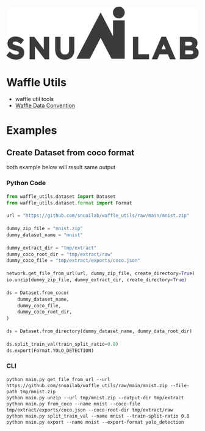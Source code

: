 ![header](https://github.com/snuailab/assets/blob/main/snuailab/full/snuAiLab.black.300ppi.png?raw=true)

# Waffle Utils
- waffle util tools
- [Waffle Data Convention](https://snuailab.notion.site/Waffle-Data-Convention-7547fda8c1ca48798d00bd4658ea96bf)

# Examples
## Create Dataset from coco format
both example below will result same output
### Python Code
```python
from waffle_utils.dataset import Dataset
from waffle_utils.dataset.format import Format

url = "https://github.com/snuailab/waffle_utils/raw/main/mnist.zip"

dummy_zip_file = "mnist.zip"
dummy_dataset_name = "mnist"

dummy_extract_dir = "tmp/extract"
dummy_coco_root_dir = "tmp/extract/raw"
dummy_coco_file = "tmp/extract/exports/coco.json"

network.get_file_from_url(url, dummy_zip_file, create_directory=True)
io.unzip(dummy_zip_file, dummy_extract_dir, create_directory=True)

ds = Dataset.from_coco(
    dummy_dataset_name,
    dummy_coco_file,
    dummy_coco_root_dir,
)

ds = Dataset.from_directory(dummy_dataset_name, dummy_data_root_dir)

ds.split_train_val(train_split_ratio=0.8)
ds.export(Format.YOLO_DETECTION)
```
### CLI
```
python main.py get_file_from_url --url https://github.com/snuailab/waffle_utils/raw/main/mnist.zip --file-path tmp/mnist.zip
python main.py unzip --url tmp/mnist.zip --output-dir tmp/extract
python main.py from_coco --name mnist --coco-file tmp/extract/exports/coco.json --coco-root-dir tmp/extract/raw
python main.py split_train_val --name mnist --train-split-ratio 0.8
python main.py export --name mnist --export-format yolo_detection
```
